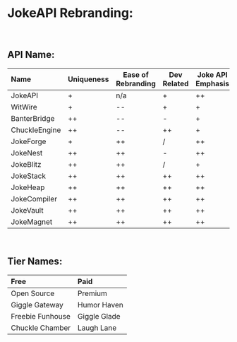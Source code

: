 # JokeAPI Rebranding:

<br>

## API Name:
| Name | Uniqueness | Ease of Rebranding | Dev Related | Joke API Emphasis |
| :-- | --- | --- | --- | --- |
| JokeAPI | + | n/a | + | ++ |
| WitWire | + | -- | + | + |
| BanterBridge | ++ | -- | - | + |
| ChuckleEngine | ++ | -- | ++ | + |
| JokeForge | + | ++ | / | ++ |
| JokeNest | ++ | ++ | - | ++ |
| JokeBlitz | ++ | ++ | / | + |
| JokeStack | ++ | ++ | ++ | ++ |
| JokeHeap | ++ | ++ | ++ | ++ |
| JokeCompiler | ++ | ++ | ++ | ++ |
| JokeVault | ++ | ++ | ++ | ++ |
| JokeMagnet | ++ | ++ | ++ | ++ |


<br>

## Tier Names:
| Free | Paid |
| :-- | :-- |
| Open Source | Premium |
| Giggle Gateway | Humor Haven |
| Freebie Funhouse | Giggle Glade |
| Chuckle Chamber | Laugh Lane |
